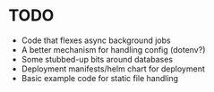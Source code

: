 # TODO

* Code that flexes async background jobs
* A better mechanism for handling config (dotenv?)
* Some stubbed-up bits around databases
* Deployment manifests/helm chart for deployment
* Basic example code for static file handling
